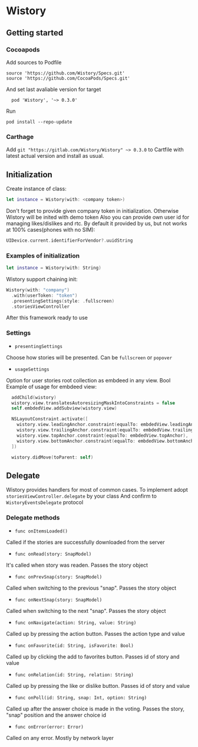 # Wistory 

## Getting started

### Cocoapods

Add sources to Podfile

```
source 'https://github.com/Wistory/Specs.git'
source 'https://github.com/CocoaPods/Specs.git'

```

And set last avaliable version for target

```
  pod 'Wistory', '~> 0.3.0'
```

Run

```
pod install --repo-update
```

### Carthage

Add `git "https://gitlab.com/Wistory/Wistory" ~> 0.3.0` to Cartfile with latest actual version and install as usual.

## Initialization

Create instance of class:

```swift
let instance = Wistory(with: <company token>)
``` 

Don't forget to provide given company token in initialization. Otherwise Wistory will be inited with demo token
Also you can provide own user id for managing likes/dislikes and rtc. By default it provided by us, but not works at 100% cases(phones with no SIM):

```swift
UIDevice.current.identifierForVendor?.uuidString
```

### Examples of initialization  

```swift
let instance = Wistory(with: String)
```

Wistory support chaining init:
```swift
Wistory(with: "company")
  .with(userToken: "token")
  .presentingSettings(style: .fullscreen)
  .storiesViewController
```

After this framework ready to use

### Settings

- `presentingSettings`

Choose how stories will be presented. Can be `fullscreen` or `popover`

- `usageSettings`

Option for user stories root collection as embdeed in any view. Bool
Example of usage for embdeed view:

```swift
  addChild(wistory)
  wistory.view.translatesAutoresizingMaskIntoConstraints = false
  self.embdedView.addSubview(wistory.view)

  NSLayoutConstraint.activate([
    wistory.view.leadingAnchor.constraint(equalTo: embdedView.leadingAnchor),
    wistory.view.trailingAnchor.constraint(equalTo: embdedView.trailingAnchor),
    wistory.view.topAnchor.constraint(equalTo: embdedView.topAnchor),
    wistory.view.bottomAnchor.constraint(equalTo: embdedView.bottomAnchor)
  ])

  wistory.didMove(toParent: self)
```

## Delegate
Wistory provides handlers for most of common cases. To implement adopt `storiesViewController.delegate` by your class
And confirm to `WistoryEventsDelegate` protocol

### Delegate methods

- `func onItemsLoaded()`

Called if the stories are successfully downloaded from the server

- `func onRead(story: SnapModel)`

It's called when story was readen. Passes the story object

- `func onPrevSnap(story: SnapModel)`

Called when switching to the previous "snap". Passes the story object

- `func onNextSnap(story: SnapModel)`

Called when switching to the next "snap". Passes the story object

- `func onNavigate(action: String, value: String)`

Called up by pressing the action button. Passes the action type and value

- `func onFavorite(id: String, isFavorite: Bool)`

Called up by clicking the add to favorites button. Passes id of story and value

- `func onRelation(id: String, relation: String)`

Called up by pressing the like or dislike button. Passes id of story and value

- `func onPoll(id: String, snap: Int, option: String)`

Called up after the answer choice is made in the voting. Passes the story, "snap" position and the answer choice id

- `func onError(error: Error)`

Called on any error. Mostly by network layer
